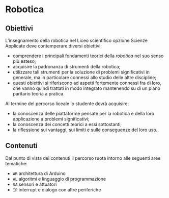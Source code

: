 # Robotica

## Obiettivi

L’insegnamento della robotica nel Liceo scientifico opzione Scienze Applicate deve contemperare diversi obiettivi:

* comprendere i principali fondamenti teorici della _robotica_ nel suo senso più esteso;
* acquisire la padronanza di strumenti della robotica;
* utilizzare tali strumenti per la soluzione di problemi significativi in generale, ma in particolare connessi allo studio delle altre discipline;
* questi obiettivi si riferiscono ad aspetti fortemente connessi fra di loro, che vanno quindi trattati in modo integrato mantenendo su di un piano paritario teoria a pratica.

Al termine del percorso liceale lo studente dovrà acquisire:

* la conoscenza delle piattaforme pensate per la robotica e della loro applicazione a problemi significativi;
* la conoscenza dei concetti teorici a essi sottostanti;
* la riflessione sui vantaggi, sui limiti e sulle conseguenze del loro uso.

## Contenuti

Dal punto di vista dei contenuti il percorso ruota intorno alle seguenti aree tematiche:

* `AR` architettura di Arduino
* `AL` algoritmi e linguaggio di programmazione
* `SA` sensori e attuatori
* `IP` interrupt e dialogo con altre periferiche
